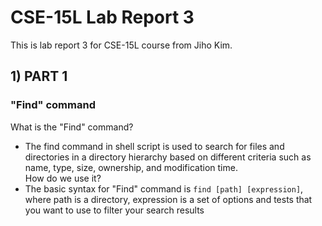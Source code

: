 # CSE-15L Lab Report 3
This is lab report 3 for CSE-15L course from Jiho Kim.
## 1) PART 1
### "Find" command
What is the "Find" command?    
* The find command in shell script is used to search for files and directories in a directory hierarchy based on different criteria such as name, type, size, ownership, and modification time.    
How do we use it?
* The basic syntax for "Find" command is `find [path] [expression]`, where path is a directory, expression is a set of options and tests that you want to use to filter your search results
